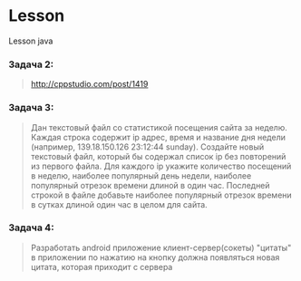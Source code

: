 # Lesson
Lesson java
### Задача 2:
>http://cppstudio.com/post/1419
### Задача 3:
>Дан текстовый файл со статистикой посещения сайта за неделю. Каждая строка содержит ip адрес, время и название дня недели (например, 139.18.150.126 23:12:44 sunday). Создайте новый текстовый файл, который бы содержал список ip без повторений из первого файла. Для каждого ip укажите количество посещений в неделю, наиболее популярный день недели, наиболее популярный отрезок времени длиной в один час. Последней строкой в файле добавьте наиболее популярный отрезок времени в сутках длиной один час в целом для сайта.
### Задача 4:
>Разработать android приложение клиент-сервер(сокеты) "цитаты" в приложении по нажатию на кнопку должна появляться новая цитата, которая приходит с сервера
